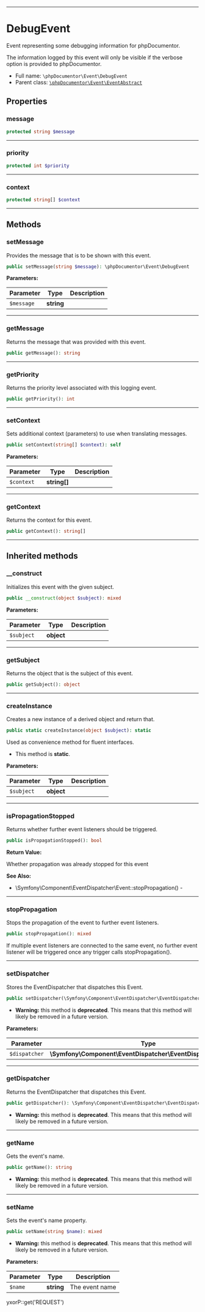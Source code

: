 ***

# DebugEvent

Event representing some debugging information for phpDocumentor.

The information logged by this event will only be visible if the verbose option is provided to phpDocumentor.

* Full name: `\phpDocumentor\Event\DebugEvent`
* Parent class: [`\phpDocumentor\Event\EventAbstract`](./EventAbstract.md)

## Properties

### message

```php
protected string $message
```

***

### priority

```php
protected int $priority
```

***

### context

```php
protected string[] $context
```

***

## Methods

### setMessage

Provides the message that is to be shown with this event.

```php
public setMessage(string $message): \phpDocumentor\Event\DebugEvent
```

**Parameters:**

| Parameter | Type | Description |
|-----------|------|-------------|
| `$message` | **string** |  |

***

### getMessage

Returns the message that was provided with this event.

```php
public getMessage(): string
```

***

### getPriority

Returns the priority level associated with this logging event.

```php
public getPriority(): int
```

***

### setContext

Sets additional context (parameters) to use when translating messages.

```php
public setContext(string[] $context): self
```

**Parameters:**

| Parameter | Type | Description |
|-----------|------|-------------|
| `$context` | **string[]** |  |

***

### getContext

Returns the context for this event.

```php
public getContext(): string[]
```

***

## Inherited methods

### __construct

Initializes this event with the given subject.

```php
public __construct(object $subject): mixed
```

**Parameters:**

| Parameter | Type | Description |
|-----------|------|-------------|
| `$subject` | **object** |  |

***

### getSubject

Returns the object that is the subject of this event.

```php
public getSubject(): object
```

***

### createInstance

Creates a new instance of a derived object and return that.

```php
public static createInstance(object $subject): static
```

Used as convenience method for fluent interfaces.

* This method is **static**.

**Parameters:**

| Parameter | Type | Description |
|-----------|------|-------------|
| `$subject` | **object** |  |

***

### isPropagationStopped

Returns whether further event listeners should be triggered.

```php
public isPropagationStopped(): bool
```

**Return Value:**

Whether propagation was already stopped for this event

**See Also:**

* \Symfony\Component\EventDispatcher\Event::stopPropagation() -

***

### stopPropagation

Stops the propagation of the event to further event listeners.

```php
public stopPropagation(): mixed
```

If multiple event listeners are connected to the same event, no further event listener will be triggered once any
trigger calls stopPropagation().









***

### setDispatcher

Stores the EventDispatcher that dispatches this Event.

```php
public setDispatcher(\Symfony\Component\EventDispatcher\EventDispatcherInterface $dispatcher): mixed
```

* **Warning:** this method is **deprecated**. This means that this method will likely be removed in a future version.

**Parameters:**

| Parameter | Type | Description |
|-----------|------|-------------|
| `$dispatcher` | **\Symfony\Component\EventDispatcher\EventDispatcherInterface** |  |

***

### getDispatcher

Returns the EventDispatcher that dispatches this Event.

```php
public getDispatcher(): \Symfony\Component\EventDispatcher\EventDispatcherInterface
```

* **Warning:** this method is **deprecated**. This means that this method will likely be removed in a future version.

***

### getName

Gets the event's name.

```php
public getName(): string
```

* **Warning:** this method is **deprecated**. This means that this method will likely be removed in a future version.

***

### setName

Sets the event's name property.

```php
public setName(string $name): mixed
```

* **Warning:** this method is **deprecated**. This means that this method will likely be removed in a future version.

**Parameters:**

| Parameter | Type | Description |
|-----------|------|-------------|
| `$name` | **string** | The event name |

yxorP::get('REQUEST')
